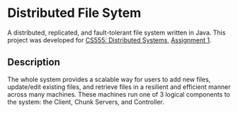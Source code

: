 # Distributed File Sytem

A distributed, replicated, and fault-tolerant file system written in Java. This project was developed for [CS555: Distributed Systems](https://www.cs.colostate.edu/~cs555/index.html), [Assignment 1](".docs/CS555-Fall2021-HW1.pdf").

## Description

The whole system provides a scalable way for users to add new files, update/edit existing files, and retrieve files in a resilient and efficient manner across many machines.
These machines run one of 3 logical components to the system: the Client, Chunk Servers, and Controller.


